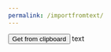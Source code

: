 ```yaml
---
permalink: /importfromtext/
---
```



<button onClick="getClipboard()">Get from clipboard</button>
text
<script>
var calcdata;
function getClipboard() {
  navigator.clipboard.readText().then(function(text){
    calcdata = text;
  });
}
</script>

